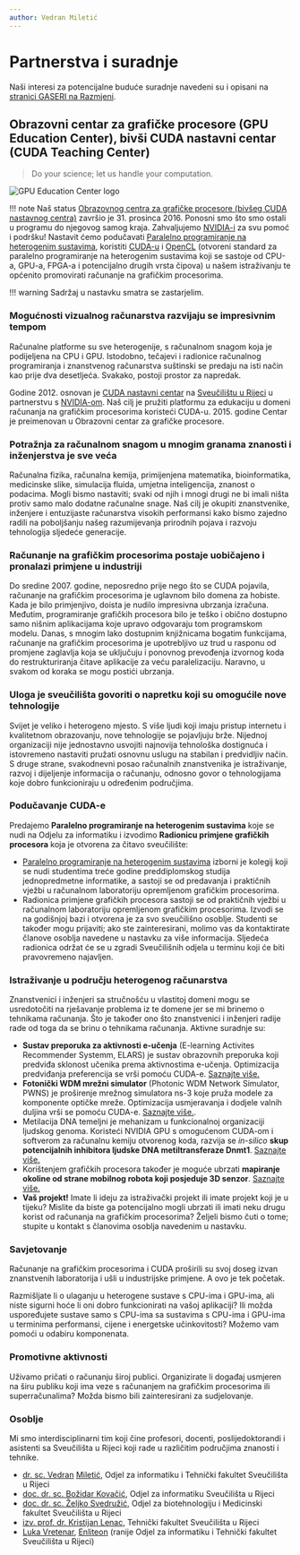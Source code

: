 ```yaml
---
author: Vedran Miletić
---
```


# Partnerstva i suradnje

Naši interesi za potencijalne buduće suradnje navedeni su i opisani na [stranici GASERI na Razmjeni](https://razmjena.github.io/gaseri/).

## Obrazovni centar za grafičke procesore (GPU Education Center), bivši CUDA nastavni centar (CUDA Teaching Center)

> Do your science; let us handle your computation.

![GPU Education Center logo](../images/gpu-education-center-logo.png)

!!! note
    Naš status [Obrazovnog centra za grafičke procesore (bivšeg CUDA nastavnog centra)](https://developer.nvidia.com/higher-education-and-research) završio je 31. prosinca 2016. Ponosni smo što smo ostali u programu do njegovog samog kraja. Zahvaljujemo [NVIDIA-i](https://www.nvidia.com/) za svu pomoć i podršku! Nastavit ćemo podučavati [Paralelno programiranje na heterogenim sustavima](nastava/kolegiji/PPHS.md), koristiti [CUDA-u](https://developer.nvidia.com/cuda-zone) i [OpenCL](https://www.khronos.org/opencl/) (otvoreni standard za paralelno programiranje na heterogenim sustavima koji se sastoje od CPU-a, GPU-a, FPGA-a i potencijalno drugih vrsta čipova) u našem istraživanju te općenito promovirati računanje na grafičkim procesorima.

!!! warning
    Sadržaj u nastavku smatra se zastarjelim.

### Mogućnosti vizualnog računarstva razvijaju se impresivnim tempom

Računalne platforme su sve heterogenije, s računalnom snagom koja je podijeljena na CPU i GPU. Istodobno, tečajevi i radionice računalnog programiranja i znanstvenog računarstva suštinski se predaju na isti način kao prije dva desetljeća. Svakako, postoji prostor za napredak.

Godine 2012. osnovan je [CUDA nastavni centar](https://developer.nvidia.com/higher-education-and-research) na [Sveučilištu u Rijeci](https://uniri.hr/) u partnerstvu s [NVIDIA-om](https://www.nvidia.com/). Naš cilj je pružiti platformu za edukaciju u domeni računanja na grafičkim procesorima koristeći CUDA-u. 2015. godine Centar je preimenovan u Obrazovni centar za grafičke procesore.

### Potražnja za računalnom snagom u mnogim granama znanosti i inženjerstva je sve veća

Računalna fizika, računalna kemija, primijenjena matematika, bioinformatika, medicinske slike, simulacija fluida, umjetna inteligencija, znanost o podacima. Mogli bismo nastaviti; svaki od njih i mnogi drugi ne bi imali ništa protiv samo malo dodatne računalne snage. Naš cilj je okupiti znanstvenike, inženjere i entuzijaste računarstva visokih performansi kako bismo zajedno radili na poboljšanju našeg razumijevanja prirodnih pojava i razvoju tehnologija sljedeće generacije.

### Računanje na grafičkim procesorima postaje uobičajeno i pronalazi primjene u industriji

Do sredine 2007. godine, neposredno prije nego što se CUDA pojavila, računanje na grafičkim procesorima je uglavnom bilo domena za hobiste. Kada je bilo primjenjivo, doista je nudilo impresivna ubrzanja izračuna. Međutim, programiranje grafičkih procesora bilo je teško i obično dostupno samo nišnim aplikacijama koje upravo odgovaraju tom programskom modelu. Danas, s mnogim lako dostupnim knjižnicama bogatim funkcijama, računanje na grafičkim procesorima je upotrebljivo uz trud u rasponu od promjene zaglavlja koja se uključuju i ponovnog prevođenja izvornog koda do restrukturiranja čitave aplikacije za veću paralelizaciju. Naravno, u svakom od koraka se mogu postići ubrzanja.

### Uloga je sveučilišta govoriti o napretku koji su omogućile nove tehnologije

Svijet je veliko i heterogeno mjesto. S više ljudi koji imaju pristup internetu i kvalitetnom obrazovanju, nove tehnologije se pojavljuju brže. Nijednoj organizaciji nije jednostavno usvojiti najnovija tehnološka dostignuća i istovremeno nastaviti pružati osnovnu uslugu na stabilan i predvidljiv način. S druge strane, svakodnevni posao računalnih znanstvenika je istraživanje, razvoj i dijeljenje informacija o računanju, odnosno govor o tehnologijama koje dobro funkcioniraju u određenim područjima.

### Podučavanje CUDA-e

Predajemo **Paralelno programiranje na heterogenim sustavima** koje se nudi na Odjelu za informatiku i izvodimo **Radionicu primjene grafičkih procesora** koja je otvorena za čitavo sveučilište:

- [Paralelno programiranje na heterogenim sustavima](nastava/kolegiji/PPHS.md) izborni je kolegij koji se nudi studentima treće godine preddiplomskog studija jednopredmetne informatike, a sastoji se od predavanja i praktičnih vježbi u računalnom laboratoriju opremljenom grafičkim procesorima.
- Radionica primjene grafičkih procesora sastoji se od praktičnih vježbi u računalnom laboratoriju opremljenom grafičkim procesorima. Izvodi se na godišnjoj bazi i otvorena je za svo sveučilišno osoblje. Studenti se također mogu prijaviti; ako ste zainteresirani, molimo vas da kontaktirate članove osoblja navedene u nastavku za više informacija. Sljedeća radionica održat će se u zgradi Sveučilišnih odjela u terminu koji će biti pravovremeno najavljen.

### Istraživanje u području heterogenog računarstva

Znanstvenici i inženjeri sa stručnošću u vlastitoj domeni mogu se usredotočiti na rješavanje problema iz te domene jer se mi brinemo o tehnikama računanja. Što je također ono što znanstvenici i inženjeri radije rade od toga da se brinu o tehnikama računanja. Aktivne suradnje su:

- **Sustav preporuka za aktivnosti e-učenja** (E-learning Activites Recommender Systemm, ELARS) je sustav obrazovnih preporuka koji predviđa sklonost učenika prema aktivnostima e-učenja. Optimizacija predviđanja preferencija se vrši pomoću CUDA-e. [Saznajte više.](https://fidit-rijeka.github.io/elarsportal/)
- **Fotonički WDM mrežni simulator** (Photonic WDM Network Simulator, PWNS) je proširenje mrežnog simulatora ns-3 koje pruža modele za komponente optičke mreže. Optimizacija usmjeravanja i dodjele valnih duljina vrši se pomoću CUDA-e. [Saznajte više.](istrazivanje-i-razvoj.md#fotonicki-wdm-mrezni-simulator-photonic-wdm-network-simulator-pwns).
- Metilacija DNA temeljni je mehanizam u funkcionalnoj organizaciji ljudskog genoma. Koristeći NVIDIA GPU s omogućenom CUDA-om i softverom za računalnu kemiju otvorenog koda, razvija se *in-silico* **skup potencijalnih inhibitora ljudske DNA metiltransferaze Dnmt1**. [Saznajte više.](https://svedruziclab.github.io/research.html#the-development-of-mechanism-based-inhibitors-of-human-dna-methyltransferase-dnmt1)
- Korištenjem grafičkih procesora također je moguće ubrzati **mapiranje okoline od strane mobilnog robota koji posjeduje 3D senzor**. [Saznajte više.](https://apaslab.riteh.hr/projects/)
- **Vaš projekt!** Imate li ideju za istraživački projekt ili imate projekt koji je u tijeku? Mislite da biste ga potencijalno mogli ubrzati ili imati neku drugu korist od računanja na grafičkim procesorima? Željeli bismo čuti o tome; stupite u kontakt s članovima osoblja navedenim u nastavku.

### Savjetovanje

Računanje na grafičkim procesorima i CUDA proširili su svoj doseg izvan znanstvenih laboratorija i ušli u industrijske primjene. A ovo je tek početak.

Razmišljate li o ulaganju u heterogene sustave s CPU-ima i GPU-ima, ali niste sigurni hoće li oni dobro funkcionirati na vašoj aplikaciji? Ili možda uspoređujete sustave samo s CPU-ima sa sustavima s CPU-ima i GPU-ima u terminima performansi, cijene i energetske učinkovitosti? Možemo vam pomoći u odabiru komponenata.

### Promotivne aktivnosti

Uživamo pričati o računanju široj publici. Organizirate li događaj usmjeren na širu publiku koji ima veze s računanjem na grafičkim procesorima ili superračunalima? Možda bismo bili zainteresirani za sudjelovanje.

### Osoblje

Mi smo interdisciplinarni tim koji čine profesori, docenti, poslijedoktorandi i asistenti sa Sveučilišta u Rijeci koji rade u različitim područjima znanosti i tehnike.

- [dr. sc. Vedran](https://vedran.miletic.net/) [Miletić](https://www.miletic.net/), Odjel za informatiku i Tehnički fakultet Sveučilišta u Rijeci
- [doc. dr. sc. Božidar Kovačić](https://portal.uniri.hr/Portfelj/1506), Odjel za informatiku Sveučilišta u Rijeci
- [doc. dr. sc. Željko Svedružić](https://svedruziclab.github.io/principal-investigator.html), Odjel za biotehnologiju i Medicinski fakultet Sveučilišta u Rijeci
- [izv. prof. dr. Kristijan Lenac](https://klenac.weebly.com/), Tehnički fakultet Sveučilišta u Rijeci
- [Luka Vretenar](https://luka.vretenar.pro/), [Enliteon](http://www.enliteon.com/) (ranije Odjel za informatiku i Tehnički fakultet Sveučilišta u Rijeci)
